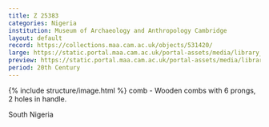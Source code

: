 ```yaml
---
title: Z 25383
categories: Nigeria
institution: Museum of Archaeology and Anthropology Cambridge
layout: default
record: https://collections.maa.cam.ac.uk/objects/531420/
large: https://static.portal.maa.cam.ac.uk/portal-assets/media/library_images/web/671663_Z_25383_001.jpg
preview: https://static.portal.maa.cam.ac.uk/portal-assets/media/library_images/thumbnail/671663_Z_25383_001.jpg
period: 20th Century
---
```

{% include structure/image.html %}
comb - Wooden combs with 6 prongs, 2 holes in handle.

South Nigeria
